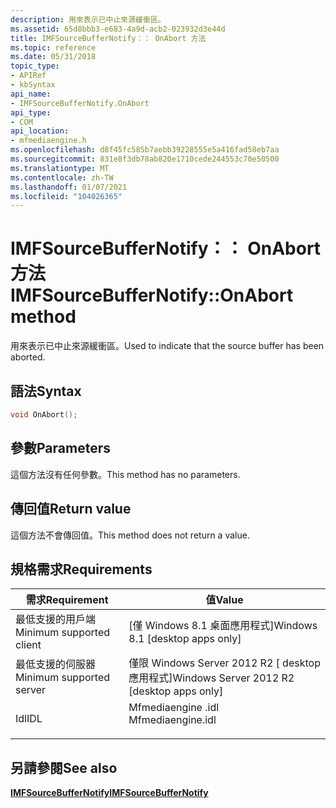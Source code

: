 ```yaml
---
description: 用來表示已中止來源緩衝區。
ms.assetid: 65d8bbb3-e683-4a9d-acb2-023932d3e44d
title: IMFSourceBufferNotify：： OnAbort 方法
ms.topic: reference
ms.date: 05/31/2018
topic_type:
- APIRef
- kbSyntax
api_name:
- IMFSourceBufferNotify.OnAbort
api_type:
- COM
api_location:
- mfmediaengine.h
ms.openlocfilehash: d8f45fc585b7aebb39228555e5a416fad58eb7aa
ms.sourcegitcommit: 831e8f3db78ab820e1710cede244553c70e50500
ms.translationtype: MT
ms.contentlocale: zh-TW
ms.lasthandoff: 01/07/2021
ms.locfileid: "104026365"
---
```

# <a name="imfsourcebuffernotifyonabort-method"></a><span data-ttu-id="1a698-103">IMFSourceBufferNotify：： OnAbort 方法</span><span class="sxs-lookup"><span data-stu-id="1a698-103">IMFSourceBufferNotify::OnAbort method</span></span>

<span data-ttu-id="1a698-104">用來表示已中止來源緩衝區。</span><span class="sxs-lookup"><span data-stu-id="1a698-104">Used to indicate that the source buffer has been aborted.</span></span>

## <a name="syntax"></a><span data-ttu-id="1a698-105">語法</span><span class="sxs-lookup"><span data-stu-id="1a698-105">Syntax</span></span>


```C++
void OnAbort();
```



## <a name="parameters"></a><span data-ttu-id="1a698-106">參數</span><span class="sxs-lookup"><span data-stu-id="1a698-106">Parameters</span></span>

<span data-ttu-id="1a698-107">這個方法沒有任何參數。</span><span class="sxs-lookup"><span data-stu-id="1a698-107">This method has no parameters.</span></span>

## <a name="return-value"></a><span data-ttu-id="1a698-108">傳回值</span><span class="sxs-lookup"><span data-stu-id="1a698-108">Return value</span></span>

<span data-ttu-id="1a698-109">這個方法不會傳回值。</span><span class="sxs-lookup"><span data-stu-id="1a698-109">This method does not return a value.</span></span>

## <a name="requirements"></a><span data-ttu-id="1a698-110">規格需求</span><span class="sxs-lookup"><span data-stu-id="1a698-110">Requirements</span></span>



| <span data-ttu-id="1a698-111">需求</span><span class="sxs-lookup"><span data-stu-id="1a698-111">Requirement</span></span> | <span data-ttu-id="1a698-112">值</span><span class="sxs-lookup"><span data-stu-id="1a698-112">Value</span></span> |
|-------------------------------------|----------------------------------------------------------------------------------------------|
| <span data-ttu-id="1a698-113">最低支援的用戶端</span><span class="sxs-lookup"><span data-stu-id="1a698-113">Minimum supported client</span></span><br/> | <span data-ttu-id="1a698-114">\[僅 Windows 8.1 桌面應用程式\]</span><span class="sxs-lookup"><span data-stu-id="1a698-114">Windows 8.1 \[desktop apps only\]</span></span><br/>                                                 |
| <span data-ttu-id="1a698-115">最低支援的伺服器</span><span class="sxs-lookup"><span data-stu-id="1a698-115">Minimum supported server</span></span><br/> | <span data-ttu-id="1a698-116">僅限 Windows Server 2012 R2 \[ desktop 應用程式\]</span><span class="sxs-lookup"><span data-stu-id="1a698-116">Windows Server 2012 R2 \[desktop apps only\]</span></span><br/>                                      |
| <span data-ttu-id="1a698-117">Idl</span><span class="sxs-lookup"><span data-stu-id="1a698-117">IDL</span></span><br/>                      | <dl> <span data-ttu-id="1a698-118"><dt>Mfmediaengine .idl</dt></span><span class="sxs-lookup"><span data-stu-id="1a698-118"><dt>Mfmediaengine.idl</dt></span></span> </dl> |



## <a name="see-also"></a><span data-ttu-id="1a698-119">另請參閱</span><span class="sxs-lookup"><span data-stu-id="1a698-119">See also</span></span>

<dl> <dt>

[<span data-ttu-id="1a698-120">**IMFSourceBufferNotify**</span><span class="sxs-lookup"><span data-stu-id="1a698-120">**IMFSourceBufferNotify**</span></span>](/windows/desktop/api/mfmediaengine/nn-mfmediaengine-imfsourcebuffernotify)
</dt> </dl>

 

 




